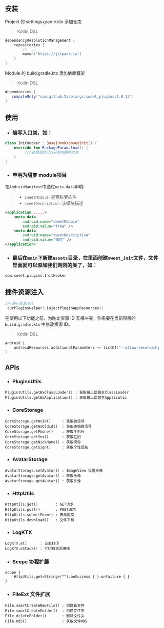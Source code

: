 ## 安装

Project 的 settings.gradle.ktx 添加仓库
> Kotlin DSL
```kotlin
dependencyResolutionManagement {
    repositories {
        // ...
        maven("https://jitpack.io")
    }
}
```

Module 的 build.gradle.ktx 添加依赖框架
> Kotlin DSL
```gradle
dependencies {
   compileOnly("com.github.Xiaolangs:sweet_plugins:1.0.13")
}
```

## 使用
* ###  编写入口类，如：
```kotlin
class InitHooker : BaseIHookXposedInit() {
    override fun PackageParam.load() {
         ///这里面就可以开始的插件之旅
    }
}
```
* ###  申明为甜萝 module项目

在`AndroidManifest`中通过`meta-data`申明:

> - `sweetModule`: 是否甜萝插件
> - `sweetDescription`: 该模块描述

```xml
<application .....>
    <meta-data
        android:name="sweetModule"
        android:value="true" />
    <meta-data
        android:name="sweetDescription"
        android:value="描述" />
</application>
```
* ###  最后在`main`下新建`assets`目录，在里面创建`sweet_init`文件，文件里面就可以添加我们刚刚的类了，如：
```
com.sweet.plugins.InitHooker
```

## 插件资源注入
```kotlin
///进行资源注入
 curPluginsHelper?.injectPluginAppResources()
```

在使用以下功能之前，为防止资源 ID 互相冲突，你需要在当前项目的 `build.gradle.ktx` 中修改资源 ID。

> Kotlin DSL

```kotlin
android {
    androidResources.additionalParameters += listOf("--allow-reserved-package-id", "--package-id", "0x65")
}
```
## APIs
* ### PluginsUtils
```
PluginsUtils.getWxClassLoader() : 获取最上层宿主ClassLoader
PluginsUtils.getWxApplication() : 获取最上层宿主Applicatio
```
* ### CoreStorage
```
CoreStorage.getWxId()     : 获取微信号
CoreStorage.getWxOldId()  : 获取原始微信号
CoreStorage.getPhone()    : 获取手机号
CoreStorage.getSex()      : 获取性别
CoreStorage.getNickName() : 获取昵称
CoreStorage.getSign()     : 获取个性签名
```
* ### AvatarStorage
```
AvatarStorage.setAvatar() : ImageView 设置头像
AvatarStorage.getAvatar() : 获取头像
AvatarStorage.getAvatar() : 获取头像
```
* ### HttpUtils
```
HttpUtils.get()        : GET请求
HttpUtils.post()       : POST请求
HttpUtils.submitForm() : 表单提交
HttpUtils.download()   : 文件下载
```
* ### LogKTX
```
LogKTX.e()      : 日志打印
LogKTX.eStack() : 打印日志调用栈
```
* ### Scope 协程扩展
```
scope {
    HttpUtils.get<String>("").onSuccess { }.onFailure { }
}
```
* ### FileExt 文件扩展
```
File.smartCreateNewFile() : 创建新文件
File.smartCreateFolder()  : 创建文件夹
File.deleteFolder()       : 删除文件夹
File.md5()                : 获取文件MD5
```
